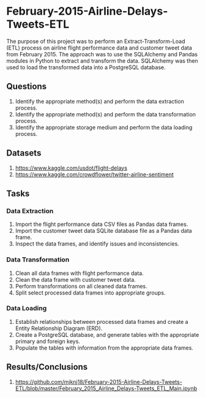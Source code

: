 # February-2015-Airline-Delays-Tweets-ETL

The purpose of this project was to perform an Extract-Transform-Load (ETL) process on airline flight performance data and customer tweet data from February 2015. The approach was to use the SQLAlchemy and Pandas modules in Python to extract and transform the data. SQLAlchemy was then used to load the transformed data into a PostgreSQL database.

## Questions

1. Identify the appropriate method(s) and perform the data extraction process.
2. Identify the appropriate method(s) and perform the data transformation process.
3. Identify the appropriate storage medium and perform the data loading process.

## Datasets

1. https://www.kaggle.com/usdot/flight-delays
2. https://www.kaggle.com/crowdflower/twitter-airline-sentiment

## Tasks

### Data Extraction

1. Import the flight performance data CSV files as Pandas data frames.
2. Import the customer tweet data SQLite database file as a Pandas data frame.
3. Inspect the data frames, and identify issues and inconsistencies.

### Data Transformation

1. Clean all data frames with flight performance data.
2. Clean the data frame with customer tweet data.
3. Perform transformations on all cleaned data frames.
4. Split select processed data frames into appropriate groups.

### Data Loading

1. Establish relationships between processed data frames and create a Entity Relationship Diagram (ERD).
2. Create a PostgreSQL database, and generate tables with the appropriate primary and foreign keys.
3. Populate the tables with information from the appropriate data frames.

## Results/Conclusions

1. https://github.com/mjknj18/February-2015-Airline-Delays-Tweets-ETL/blob/master/February_2015_Airline_Delays-Tweets_ETL_Main.ipynb
